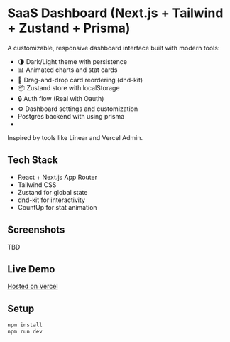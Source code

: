 # SaaS Dashboard (Next.js + Tailwind + Zustand + Prisma)

A customizable, responsive dashboard interface built with modern tools:
- 🌗 Dark/Light theme with persistence
- 📊 Animated charts and stat cards
- 🧩 Drag-and-drop card reordering (dnd-kit)
- 📦 Zustand store with localStorage
- 🔒 Auth flow (Real with Oauth)
- ⚙️ Dashboard settings and customization
- Postgres backend with using prisma
- 

Inspired by tools like Linear and Vercel Admin.

## Tech Stack
- React + Next.js App Router
- Tailwind CSS
- Zustand for global state
- dnd-kit for interactivity
- CountUp for stat animation

## Screenshots
TBD

## Live Demo
[Hosted  on Vercel](https://nextjs-dashboard-kitocoles-projects.vercel.app/)
## Setup
```bash
npm install
npm run dev
